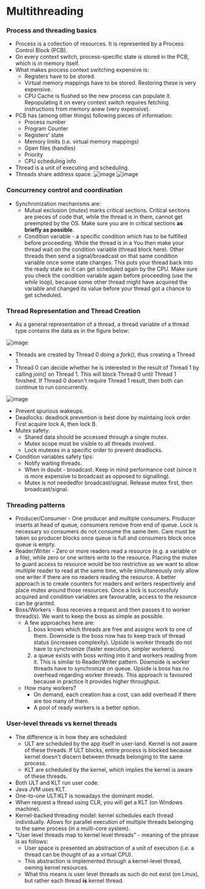 # Multithreading

### Process and threading basics

* Process is a collection of resources. It is represented by a Process Control Block (PCB).
* On every context switch, process-specific state is stored in the PCB, which is in memory itself.
* What makes process context switching expensive is:
    * Registers have to be stored.
    * Virtual memory mappings have to be stored. Restoring these is very expensive.
    * CPU Cache is flushed so the new process can populate it. Repopulating it on every context switch requires fetching instructions from memory anew (very expensive).
* PCB has (among other things) following pieces of information:
    * Process number
    * Program Counter
    * Registers' state
    * Memory limits (i.e. virtual memory mappings)
    * Open files (handles)
    * Priority
    * CPU scheduling info
* Thread is a unit of executing and scheduling.
* Threads share address space.
![image](https://user-images.githubusercontent.com/26722936/76698186-3b112000-66a0-11ea-966e-e03455100dc3.png)
![image](https://user-images.githubusercontent.com/26722936/76698274-56c8f600-66a1-11ea-9959-fcf2dd4d7530.png)

### Concurrency control and coordination

* Synchronization mechanisms are:
    * Mutual exclusion (*mutex*) marks critical sections. Critical sections are pieces of code that, while the thread is in them, cannot get preempted by the OS. Make sure you are in critical sections __as briefly as possible__.
    * Condition variable - a specific condition which has to be fulfilled before proceeding. While the thread is in a You then make your thread wait on the condition variable (thread block here). Other threads then send a signal/broadcast on that same condition variable once some state changes. This puts your thread back into the ready state so it can get scheduled again by the CPU. Make sure you check the condition variable again before proceeding (use the *while* loop), because some other thread might have acquired the variable and changed its value before your thread got a chance to get scheduled.

### Thread Representation and Thread Creation

* As a general representation of a thread, a thread variable of a thread type contains the data as in the figure below:

![image](https://user-images.githubusercontent.com/26722936/76698638-d953b480-66a5-11ea-9e91-9b742d8cfe14.png)

* Threads are created by Thread 0 doing a *fork()*, thus creating a Thread 1.
* Thread 0 can decide whether he is interested in the result of Thread 1 by calling *join()* on Thread 1. This will block Thread 0 until Thread 1 finished. If Thread 0 doesn't require Thread 1 result, then both can continue to run concurrently.

![image](https://user-images.githubusercontent.com/26722936/76698614-706c3c80-66a5-11ea-9cad-096494c08889.png)

* Prevent spurious wakeups. 
* Deadlocks: deadlock prevention is best done by maintaing lock order. First acquire lock A, then lock B.
* Mutex safety:
    * Shared data should be accessed through a single mutex.
    * Mutex scope must be visible to all threads involved.
    * Lock mutexes in a specific order to prevent deadlocks.
* Condition variables safety tips:
    * Notify waiting threads.
    * When in doubt - broadcast. Keep in mind performance cost (since it is more expensive to broadcast as opposed to signalling).
    * Mutex is not neededfor broadcast/signal. Release mutex first, then broadcast/signal.

### Threading patterns

* Producer/Consumer - One producer and multiple consumers. Producer inserts at head of queue, consumers remove from end of queue. Lock is necessary so consumers do not consume the same item. Care must be taken so producer blocks once queue is full and consumers block once queue is empty.
* Reader/Writer - Zero or more readers read a resource (e.g. a variable or a file), while zero or one writers write to the resource. Placing the mutex to guard access to resource would be too restrictive as we want to allow multiple reader to read at the same time, while simultaneously only allow one writer if there are no readers reading the resource. A better approach is to create counters for readers and writers respectively and place mutex around those resources. Once a lock is successfuly acquired and condition variables are favourable, access to the resource can be granted.
* Boss/Workers - Boss receives a request and then passes it to worker thread(s). We want to keep the boss as simple as possible.
    * A few approaches here are:
        1. boss knows which threads are free and assigns work to one of them. Downside is the boss now has to keep track of thread status (increases complexity). Upside is worker threads do not have to synchronize (faster execution, simpler workers).
        2. a queue exists with boss writing into it and workers reading from it. This is similar to Reader/Writer pattern. Downside is worker threads have to synchronize on queue. Upside is boss has no overhead regarding worker threads. This approach is favoured because in practice it provides higher throughput.
    * How many workers?
        * On demand, each creation has a cost, can add overhead if there are too many of them.
        * A pool of ready workers is a better option.

### User-level threads vs kernel threads

* The difference is in how they are scheduled:
    * ULT are scheduled by the app itself in user-land. Kernel is not aware of these threads. If ULT blocks, entire process is blocked because kernel doesn't discern between threads belonging to the same process.
    * KLT are scheduled by the kernel, which implies the kernel is aware of these threads.
* Both ULT and KLT run user code.
* Java JVM uses KLT.
* One-to-one ULT:KLT is nowadays the dominant model.
* When request a thread using CLR, you will get a KLT (on Windows machine).
* Kernel-backed threading model: kernel schedules each thread individually. Allows for parallel execution of multiple threads belonging to the same process (in a multi-core system).
* "User level threads map to kernel level threads" - meaning of the phrase is as follows:
    * User space is presented an abstraction of a unit of execution (i.e. a thread can be thought of as a virtual CPU).
    * This abstraction is implemented through a kernel-level thread, owning kernel resources.
    * What this means is user level threads as such do not exist (on Linux), but rather each thread **is** kernel thread.


    
    
    
    
